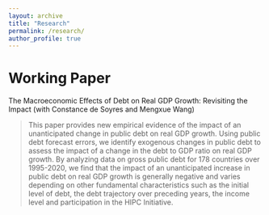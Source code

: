 ```yaml
---
layout: archive
title: "Research"
permalink: /research/
author_profile: true
---
```



<!--Job Market Paper
===
An Assessment of 28 Years of Trade Forecasts: For 602 IMF Programs Countries(https://econreinakawai.github.io/files/MonicaGR_JMP.pdf) [[slides](https://econreinakawai.github.io/files/IMF Nowcasts_slides.pdf)]
(with Theo Eicher)
> External sector surveillance and stabilization are core missions of the International Monetary Fund. Since 1992, the IMF approved over 600 crises countries’ loan programs that required reforms and performance targets. IMF programs forecast recovery trajectories that predicate program design. A voluminous literature analyzes IMF crises forecasts but focuses only on GDP/Inflation forecasts in small subsamples. IMF programs originate, however, mostly with balance of payments crises, hence we undertake a comprehensive evaluation of the IMF’s import/export/exchange rate forecasts for program countries. Result reveals a surprising dichotomy in the accuracy of IMF external sector forecasts. Import growth is efficiently and unbiasedly forecast, but export growth and exchange rate depreciations exhibit profound biases and inconsistencies that project unrealistic export and exchange rate targets for crisis countries. Results are largely independent of countries’ income levels or forecast horizons, but not of exchange rate regimes. Forecasts under fixed exchange rate regimes are remarkably inefficient for all external sector forecasts. -->

Working Paper
===
The Macroeconomic Effects of Debt on Real GDP Growth: Revisiting the Impact<!--(https://econmonicagr.github.io/files/NOR_MaPP.pdf)-->
(with Constance de Soyres and Mengxue Wang)
>This paper provides new empirical evidence of the impact of an unanticipated change in public debt on real GDP growth. Using public debt forecast errors, we identify exogenous changes in public debt to assess the impact of a change in the debt to GDP ratio on real GDP growth. By analyzing data on gross public debt for 178 countries over 1995-2020, we find that the impact of an unanticipated increase in public debt on real GDP growth is generally negative and varies depending on other fundamental characteristics such as the initial level of debt, the debt trajectory over preceding years, the income level and participation in the HIPC Initiative.  
 
<!--Other Policy Paper:
===
* ["The State of Emerging Markets: A New Perspective on Clusters and Taxonomies."](https://www.imf.org/en/Publications/WP/Issues/2016/12/31/Emerging-Market-Heterogeneity-Insights-from-Cluster-and-Taxonomy-Analysis-43085), 2015, IMF Working Paper No. 15/155 *(with Zhang, Z.)*

* ["Rethinking Financial Deepening: Stability and Growth in Emerging Markets."](https://www.imf.org/en/Publications/Staff-Discussion-Notes/Issues/2016/12/31/Rethinking-Financial-Deepening-Stability-and-Growth-in-Emerging-Markets-42868), 2015, IMF Staff Discussion Note 15/08 *(with Sahay, R, M. Cihak, P. N'Diaye, A. Barajas, R. Bi, D. Ayala, A. Kyobe, L. Nguyen, C. Saborowski, K. Svirydzenka, and S.R. Yousefi)*

* ["Emerging Markets in Transition: Growth Prospects and Challenges."](https://www.imf.org/en/Publications/Staff-Discussion-Notes/Issues/2016/12/31/Emerging-Markets-in-Transition-Growth-Prospects-and-Challenges-41588), 2014, IMF Staff Discussion Note 14/6 *(with Cubeddu, L., A. Culiuc, G. Fayad, K. Kochhar, A. Kyobe, C. Oner, R. Perrelli, S. Sanya, E. Tsounta, Z. Zhang, et al.)*

* ["Assessing Reserve Adequacy – Further Considerations."](https://www.imf.org/external/np/pp/eng/2013/111313d.pdf), 2013, IMF Policy Paper *(with Porter, N., S. DAS, P, De Imus, G. Fayad, S. Hara, A. Khachatryan, K. Moriyama, N. Mwase, R. Perrelli, P. Sharma, et al.)*-->

